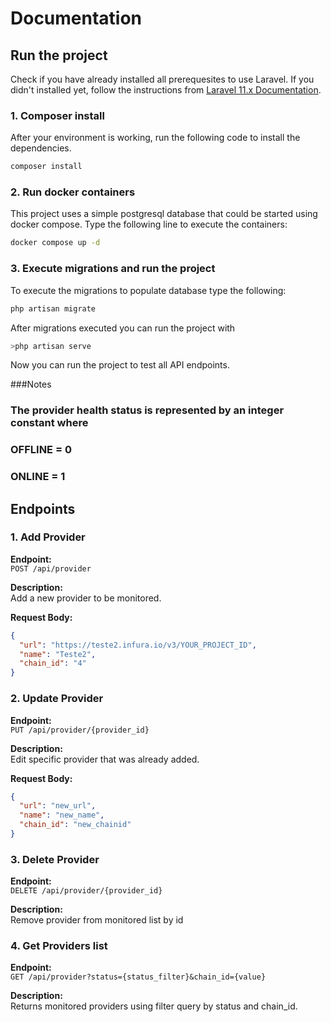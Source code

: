 # Documentation


## Run the project

Check if you have already installed all prerequesites to use Laravel. If you didn't installed yet, follow the instructions from [Laravel 11.x Documentation](https://laravel.com/docs/11.x).

### 1. Composer install

After your environment is working, run the following code to install the dependencies.
```bash
composer install
```
### 2. Run docker containers

This project uses a simple postgresql database that could be started using docker compose.
Type the following line to execute the containers:
```bash
docker compose up -d
```

### 3. Execute migrations and run the project

To execute the migrations to populate database type the following:
```bash
php artisan migrate
```

After migrations executed you can run the project with
```bash
>php artisan serve
```
Now you can run the project to test all API endpoints.

###Notes

### The provider health status is represented by an integer constant where
### OFFLINE = 0
### ONLINE = 1

## Endpoints

### 1. Add Provider

**Endpoint:**  
`POST /api/provider`

**Description:**  
Add a new provider to be monitored.

**Request Body:**

```json
{
  "url": "https://teste2.infura.io/v3/YOUR_PROJECT_ID",
  "name": "Teste2",
  "chain_id": "4"
}
```
### 2. Update Provider

**Endpoint:**  
`PUT /api/provider/{provider_id}`

**Description:**  
Edit specific provider that was already added.

**Request Body:**
```json
{
  "url": "new_url",
  "name": "new_name",
  "chain_id": "new_chainid"
}
```
### 3. Delete Provider

**Endpoint:**  
`DELETE /api/provider/{provider_id}`

**Description:**  
Remove provider from monitored list by id


### 4. Get Providers list

**Endpoint:**  
`GET /api/provider?status={status_filter}&chain_id={value}`

**Description:**  
Returns monitored providers using filter query by status and chain_id.

